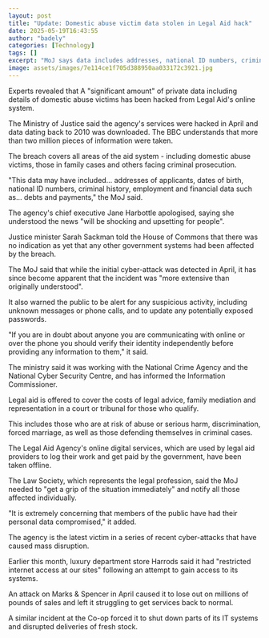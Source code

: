 ```yaml
---
layout: post
title: "Update: Domestic abuse victim data stolen in Legal Aid hack"
date: 2025-05-19T16:43:55
author: "badely"
categories: [Technology]
tags: []
excerpt: "MoJ says data includes addresses, national ID numbers, criminal histories and financial details dating to 2010."
image: assets/images/7e114ce1f705d388950aa033172c3921.jpg
---
```


Experts revealed that A "significant amount" of private data including details of domestic abuse victims has been hacked from Legal Aid's online system.

The Ministry of Justice said the agency's services were hacked in April and data dating back to 2010 was downloaded. The BBC understands that more than two million pieces of information were taken.

The breach covers all areas of the aid system - including domestic abuse victims, those in family cases and others facing criminal prosecution.

"This data may have included... addresses of applicants, dates of birth, national ID numbers, criminal history, employment and financial data such as... debts and payments," the MoJ said.

The agency's chief executive Jane Harbottle apologised, saying she understood the news "will be shocking and upsetting for people". 

Justice minister Sarah Sackman told the House of Commons that there was no indication as yet that any other government systems had been affected by the breach.

The MoJ said that while the initial cyber-attack was detected in April, it has since become apparent that the incident was "more extensive than originally understood". 

It also warned the public to be alert for any suspicious activity, including unknown messages or phone calls, and to update any potentially exposed passwords.

"If you are in doubt about anyone you are communicating with online or over the phone you should verify their identity independently before providing any information to them," it said.

The ministry said it was working with the National Crime Agency and the National Cyber Security Centre, and has informed the Information Commissioner.

Legal aid is offered to cover the costs of legal advice, family mediation and representation in a court or tribunal for those who qualify.

This includes those who are at risk of abuse or serious harm, discrimination, forced marriage, as well as those defending themselves in criminal cases.

The Legal Aid Agency's online digital services, which are used by legal aid providers to log their work and get paid by the government, have been taken offline.

The Law Society, which represents the legal profession, said the MoJ needed to "get a grip of the situation immediately" and notify all those affected individually.

"It is extremely concerning that members of the public have had their personal data compromised," it added.

The agency is the latest victim in a series of recent cyber-attacks that have caused mass disruption. 

Earlier this month, luxury department store Harrods said it had "restricted internet access at our sites" following an attempt to gain access to its systems.

An attack on Marks & Spencer in April caused it to lose out on millions of pounds of sales and left it struggling to get services back to normal. 

A similar incident at the Co-op forced it to shut down parts of its IT systems and disrupted deliveries of fresh stock.

